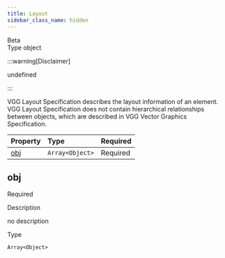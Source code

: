```yaml
---
title: Layout
sidebar_class_name: hidden
---
```


<div className="section-badges">

<div className="badge beta">
          <span className="label">Beta</span>
        </div>

<div className="badge type">
        <span className="label">Type</span>
        <span className="value">object</span>
      </div>

</div>

:::warning[Disclaimer]

undefined

:::

VGG Layout Specification describes the layout information of an element. VGG Layout Specification does not contain hierarchical relationships between objects, which are described in VGG Vector Graphics Specification.

<div className="property-preview">

<div className="property-table">

| Property    | Type                                                                    | Required                                            |
| :---------- | :---------------------------------------------------------------------- | :-------------------------------------------------- |
| [obj](#obj) | <code>Array&lt;<Link to="/specs/layout/object">Object</Link>&gt;</code> | <span className="property-required">Required</span> |

</div>

</div>

<div className="property">

<div className="property-heading">

## obj

<span className="property-required">Required</span>

</div>

<div className="property-item">

Description

no description

</div>

<div className="property-item">

Type

<code>Array&lt;<Link to="/specs/layout/object">Object</Link>&gt;</code>

</div>

</div>
